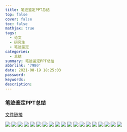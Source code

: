 ```yaml
---
title: 笔迹鉴定PPT总结
top: false
cover: false
toc: false
mathjax: true
tags:
  - 论文
  - 研究生
  - 笔迹鉴定
categories:
  - 总结
summary: 笔迹鉴定PPT总结
abbrlink: '7980'
date: 2021-08-19 18:25:03
password:
keywords:
description:
---
```

### 笔迹鉴定PPT总结
[文件链接](https://leng-bingo.synology.me:5001/d/s/l5hlhJJYhUkelZldzJsQW75XEQ3CsGYu/yNHc32VjcSllVh1_GJfLQzkYvTa3DZy8-ibSgTcvt2Ag)

![](https://leng-mypic.oss-cn-beijing.aliyuncs.com/20210819182437.png)
![](https://leng-mypic.oss-cn-beijing.aliyuncs.com/20210819182543.png)
![](https://leng-mypic.oss-cn-beijing.aliyuncs.com/20210819182642.png)
![](https://leng-mypic.oss-cn-beijing.aliyuncs.com/20210819182724.png)
![](https://leng-mypic.oss-cn-beijing.aliyuncs.com/20210819182756.png)
![](https://leng-mypic.oss-cn-beijing.aliyuncs.com/20210819182828.png)
![](https://leng-mypic.oss-cn-beijing.aliyuncs.com/20210819182904.png)
![](https://leng-mypic.oss-cn-beijing.aliyuncs.com/20210819183039.png)
![](https://leng-mypic.oss-cn-beijing.aliyuncs.com/20210819183059.png)
![](https://leng-mypic.oss-cn-beijing.aliyuncs.com/20210819183123.png)
![](https://leng-mypic.oss-cn-beijing.aliyuncs.com/20210819183140.png)
![](https://leng-mypic.oss-cn-beijing.aliyuncs.com/20210819183213.png)
![](https://leng-mypic.oss-cn-beijing.aliyuncs.com/20210819183228.png)
![](https://leng-mypic.oss-cn-beijing.aliyuncs.com/20210819183257.png)
![](https://leng-mypic.oss-cn-beijing.aliyuncs.com/20210819183312.png)
![](https://leng-mypic.oss-cn-beijing.aliyuncs.com/20210819183330.png)
![](https://leng-mypic.oss-cn-beijing.aliyuncs.com/20210819183348.png)
![](https://leng-mypic.oss-cn-beijing.aliyuncs.com/20210819183411.png)
![](https://leng-mypic.oss-cn-beijing.aliyuncs.com/20210819183425.png)
